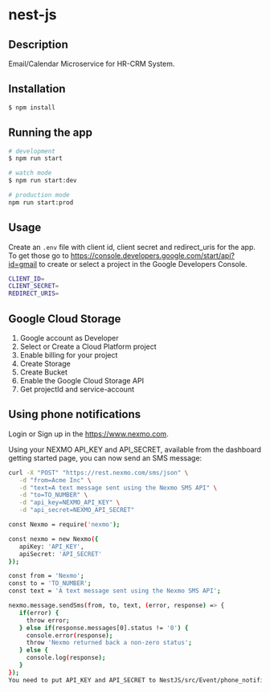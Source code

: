 # nest-js

## Description

Email/Calendar Microservice for HR-CRM System.

## Installation

```bash
$ npm install
```

## Running the app

```bash
# development
$ npm run start

# watch mode
$ npm run start:dev

# production mode
npm run start:prod
```

## Usage

Create an `.env` file with client id, client secret and redirect_uris for the app. To get those go to https://console.developers.google.com/start/api?id=gmail to create or select a project in the Google Developers Console.

```bash
CLIENT_ID=
CLIENT_SECRET=
REDIRECT_URIS=
```
## Google Cloud Storage
1) Google account as Developer
2) Select or Create a Cloud Platform project
3) Enable billing for your project
4) Create Storage
5) Create Bucket
6) Enable the Google Cloud Storage API
7) Get projectId and service-account

## Using phone notifications
Login or Sign up in the https://www.nexmo.com.

Using your NEXMO API_KEY and API_SECRET, available from the dashboard getting started page, you can now send an SMS message:
```bash
curl -X "POST" "https://rest.nexmo.com/sms/json" \
   -d "from=Acme Inc" \
   -d "text=A text message sent using the Nexmo SMS API" \
   -d "to=TO_NUMBER" \
   -d "api_key=NEXMO_API_KEY" \
   -d "api_secret=NEXMO_API_SECRET"
```
```bash
const Nexmo = require('nexmo');

const nexmo = new Nexmo({
   apiKey: 'API_KEY',
   apiSecret: 'API_SECRET'
});

const from = 'Nexmo';
const to = 'TO_NUMBER';
const text = 'A text message sent using the Nexmo SMS API';

nexmo.message.sendSms(from, to, text, (error, response) => {
   if(error) {
     throw error;
   } else if(response.messages[0].status != '0') {
     console.error(response);
     throw 'Nexmo returned back a non-zero status';
   } else {
     console.log(response);
   }
});
You need to put API_KEY and API_SECRET to NestJS/src/Event/phone_notification/sms.js
